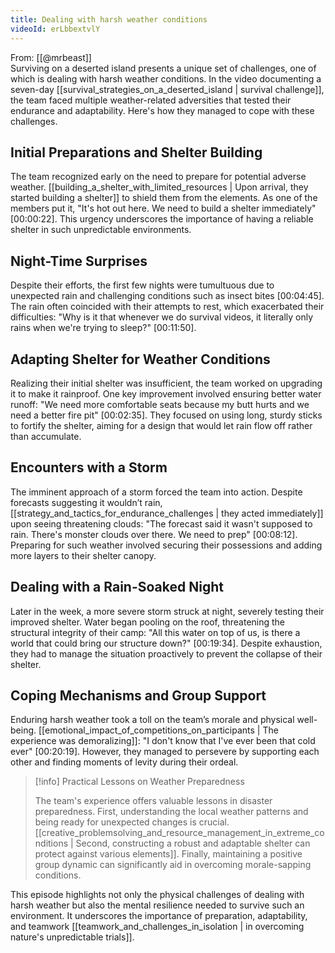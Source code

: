 ```yaml
---
title: Dealing with harsh weather conditions
videoId: erLbbextvlY
---
```


From: [[@mrbeast]] <br/> 
Surviving on a deserted island presents a unique set of challenges, one of which is dealing with harsh weather conditions. In the video documenting a seven-day [[survival_strategies_on_a_deserted_island | survival challenge]], the team faced multiple weather-related adversities that tested their endurance and adaptability. Here's how they managed to cope with these challenges.

## Initial Preparations and Shelter Building

The team recognized early on the need to prepare for potential adverse weather. [[building_a_shelter_with_limited_resources | Upon arrival, they started building a shelter]] to shield them from the elements. As one of the members put it, "It's hot out here. We need to build a shelter immediately" <a class="yt-timestamp" data-t="00:00:22">[00:00:22]</a>. This urgency underscores the importance of having a reliable shelter in such unpredictable environments.

## Night-Time Surprises

Despite their efforts, the first few nights were tumultuous due to unexpected rain and challenging conditions such as insect bites <a class="yt-timestamp" data-t="00:04:45">[00:04:45]</a>. The rain often coincided with their attempts to rest, which exacerbated their difficulties: "Why is it that whenever we do survival videos, it literally only rains when we're trying to sleep?" <a class="yt-timestamp" data-t="00:11:50">[00:11:50]</a>.

## Adapting Shelter for Weather Conditions

Realizing their initial shelter was insufficient, the team worked on upgrading it to make it rainproof. One key improvement involved ensuring better water runoff: "We need more comfortable seats because my butt hurts and we need a better fire pit" <a class="yt-timestamp" data-t="00:02:35">[00:02:35]</a>. They focused on using long, sturdy sticks to fortify the shelter, aiming for a design that would let rain flow off rather than accumulate.

## Encounters with a Storm

The imminent approach of a storm forced the team into action. Despite forecasts suggesting it wouldn’t rain, [[strategy_and_tactics_for_endurance_challenges | they acted immediately]] upon seeing threatening clouds: "The forecast said it wasn't supposed to rain. There's monster clouds over there. We need to prep" <a class="yt-timestamp" data-t="00:08:12">[00:08:12]</a>. Preparing for such weather involved securing their possessions and adding more layers to their shelter canopy.

## Dealing with a Rain-Soaked Night

Later in the week, a more severe storm struck at night, severely testing their improved shelter. Water began pooling on the roof, threatening the structural integrity of their camp: "All this water on top of us, is there a world that could bring our structure down?" <a class="yt-timestamp" data-t="00:19:34">[00:19:34]</a>. Despite exhaustion, they had to manage the situation proactively to prevent the collapse of their shelter.

## Coping Mechanisms and Group Support

Enduring harsh weather took a toll on the team’s morale and physical well-being. [[emotional_impact_of_competitions_on_participants | The experience was demoralizing]]: "I don't know that I've ever been that cold ever" <a class="yt-timestamp" data-t="00:20:19">[00:20:19]</a>. However, they managed to persevere by supporting each other and finding moments of levity during their ordeal. 

> [!info] Practical Lessons on Weather Preparedness
>
> The team's experience offers valuable lessons in disaster preparedness. First, understanding the local weather patterns and being ready for unexpected changes is crucial. [[creative_problemsolving_and_resource_management_in_extreme_conditions | Second, constructing a robust and adaptable shelter can protect against various elements]]. Finally, maintaining a positive group dynamic can significantly aid in overcoming morale-sapping conditions.

This episode highlights not only the physical challenges of dealing with harsh weather but also the mental resilience needed to survive such an environment. It underscores the importance of preparation, adaptability, and teamwork [[teamwork_and_challenges_in_isolation | in overcoming nature's unpredictable trials]].